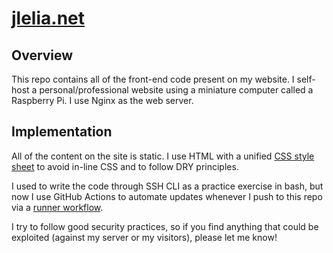 # [jlelia.net](https://jlelia.net)
## Overview
This repo contains all of the front-end code present on my website. I self-host a personal/professional website using a miniature computer called a Raspberry Pi. I use Nginx as the web server.

## Implementation
All of the content on the site is static. I use HTML with a unified [CSS style sheet](styles.css) to avoid in-line CSS and to follow DRY principles.

I used to write the code through SSH CLI as a practice exercise in bash, but now I use GitHub Actions to automate updates whenever I push to this repo via a [runner workflow](.github\workflows\deploy-to-pi-selfhosted.yml).

I try to follow good security practices, so if you find anything that could be exploited (against my server or my visitors), please let me know!
